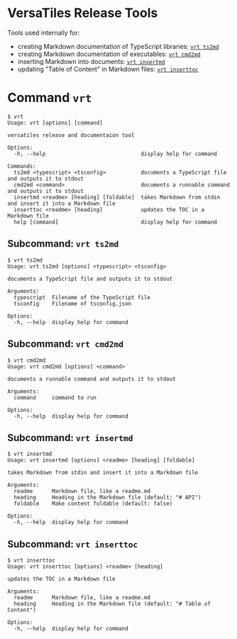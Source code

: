 # VersaTiles Release Tools

Tools used internally for:

* creating Markdown documentation of TypeScript libraries: [`vrt ts2md`](#subcommand-vrt-ts2md)
* creating Markdown documentation of executables: [`vrt cmd2md`](#subcommand-vrt-cmd2md)
* inserting Markdown into documents: [`vrt insertmd`](#subcommand-vrt-insertmd)
* updating "Table of Content" in Markdown files: [`vrt inserttoc`](#subcommand-vrt-inserttoc)

# Command `vrt`

<!--- This chapter is generated automatically --->

```console
$ vrt
Usage: vrt [options] [command]

versatiles release and documentaion tool

Options:
  -h, --help                              display help for command

Commands:
  ts2md <typescript> <tsconfig>           documents a TypeScript file and outputs it to stdout
  cmd2md <command>                        documents a runnable command and outputs it to stdout
  insertmd <readme> [heading] [foldable]  takes Markdown from stdin and insert it into a Markdown file
  inserttoc <readme> [heading]            updates the TOC in a Markdown file
  help [command]                          display help for command
```

## Subcommand: `vrt ts2md`

```console
$ vrt ts2md
Usage: vrt ts2md [options] <typescript> <tsconfig>

documents a TypeScript file and outputs it to stdout

Arguments:
  typescript  Filename of the TypeScript file
  tsconfig    Filename of tsconfig.json

Options:
  -h, --help  display help for command
```

## Subcommand: `vrt cmd2md`

```console
$ vrt cmd2md
Usage: vrt cmd2md [options] <command>

documents a runnable command and outputs it to stdout

Arguments:
  command     command to run

Options:
  -h, --help  display help for command
```

## Subcommand: `vrt insertmd`

```console
$ vrt insertmd
Usage: vrt insertmd [options] <readme> [heading] [foldable]

takes Markdown from stdin and insert it into a Markdown file

Arguments:
  readme      Markdown file, like a readme.md
  heading     Heading in the Markdown file (default: "# API")
  foldable    Make content foldable (default: false)

Options:
  -h, --help  display help for command
```

## Subcommand: `vrt inserttoc`

```console
$ vrt inserttoc
Usage: vrt inserttoc [options] <readme> [heading]

updates the TOC in a Markdown file

Arguments:
  readme      Markdown file, like a readme.md
  heading     Heading in the Markdown file (default: "# Table of Content")

Options:
  -h, --help  display help for command
```
